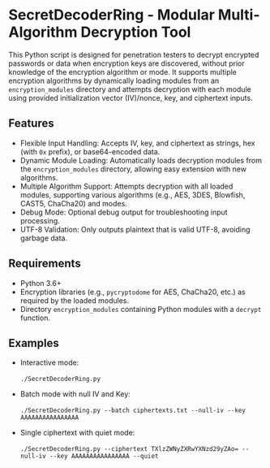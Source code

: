 SecretDecoderRing - Modular Multi-Algorithm Decryption Tool
===================================================

This Python script is designed for penetration testers to decrypt encrypted passwords or data when encryption keys are discovered, without prior knowledge of the encryption algorithm or mode. It supports multiple encryption algorithms by dynamically loading modules from an `encryption_modules` directory and attempts decryption with each module using provided initialization vector (IV)/nonce, key, and ciphertext inputs.

Features
--------
- Flexible Input Handling: Accepts IV, key, and ciphertext as strings, hex (with `0x` prefix), or base64-encoded data.
- Dynamic Module Loading: Automatically loads decryption modules from the `encryption_modules` directory, allowing easy extension with new algorithms.
- Multiple Algorithm Support: Attempts decryption with all loaded modules, supporting various algorithms (e.g., AES, 3DES, Blowfish, CAST5, ChaCha20) and modes.
- Debug Mode: Optional debug output for troubleshooting input processing.
- UTF-8 Validation: Only outputs plaintext that is valid UTF-8, avoiding garbage data.

Requirements
------------
- Python 3.6+
- Encryption libraries (e.g., `pycryptodome` for AES, ChaCha20, etc.) as required by the loaded modules.
- Directory `encryption_modules` containing Python modules with a `decrypt` function.

Examples
--------
- Interactive mode:\
\
```./SecretDecoderRing.py```

- Batch mode with null IV and Key:\
\
```./SecretDecoderRing.py --batch ciphertexts.txt --null-iv --key AAAAAAAAAAAAAAAA```

- Single ciphertext with quiet mode:\
\
```./SecretDecoderRing.py --ciphertext TXlzZWNyZXRwYXNzd29yZAo= --null-iv --key AAAAAAAAAAAAAAAA --quiet```
